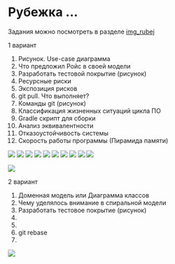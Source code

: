 # Рубежка ...

Задания можно посмотреть в разделе [img_rubej](img_rubej)

1 вариант

1. Рисунок. Use-case диаграмма
2. Что предложил Ройс в своей модели
3. Разработать тестовой покрытие (рисунок)
4. Ресурсные риски
5. Экспозиция рисков
6. git pull. Что выполняет?
7. Команды git (рисунок)
8. Классификация жизненных ситуаций цикла ПО
9. Gradle скрипт для сборки
10. Анализ эквивалентности 
11. Отказоустойчивость системы
12. Скорость работы программы (Пирамида памяти)

![](img_rubej/3.png)
![](img_rubej/4.png)
![](img_rubej/5.png)
![](img_rubej/6.png)
![](img_rubej/7.png)
![](img_rubej/8.png)
![](img_rubej/9.png)
![](img_rubej/10.png)
![](img_rubej/11.png)
![](img_rubej/12.png)

![](img_rubej/ans_1.jpg)

2 вариант

1. Доменная модель или Диаграмма классов
2. Чему уделялось внимание в спиральной модели
3. Разработать тестовое покрытие (рисунок)
4.
5. 
6. git rebase
7.

![](img_rubej/ans_2.jpg)
